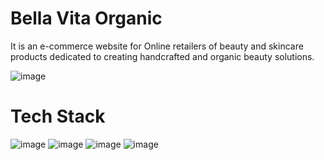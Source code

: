 # Bella Vita Organic
It is an e-commerce website for Online retailers of beauty and skincare products dedicated to creating handcrafted and organic beauty solutions.

![image](https://user-images.githubusercontent.com/112688918/214105126-9407cdf0-8d7b-46a6-8147-f5199f8cb58f.png)
 # Tech Stack
 ![image](https://user-images.githubusercontent.com/112688918/214105421-27124e4d-4d47-4013-9139-674e35dac073.png) ![image](https://user-images.githubusercontent.com/112688918/214105547-ca7ba600-780e-4aae-a089-9c9b307042a5.png)
![image](https://user-images.githubusercontent.com/112688918/214105616-844260a8-92e4-4b6b-b670-889e57a95b47.png)
![image](https://user-images.githubusercontent.com/112688918/214105684-81362727-5c2f-48d4-8642-4722a67d88ee.png)


 

